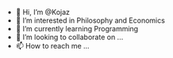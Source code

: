 - 👋 Hi, I’m @Kojaz
- 👀 I’m interested in Philosophy and Economics
- 🌱 I’m currently learning Programming
- 💞️ I’m looking to collaborate on ...
- 📫 How to reach me ...

<!---
Kojaz/Kojaz is a ✨ special ✨ repository because its `README.md` (this file) appears on your GitHub profile.
You can click the Preview link to take a look at your changes.
--->

